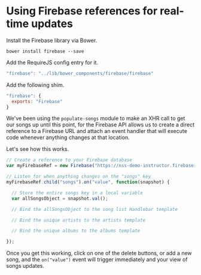 # Using Firebase references for real-time updates

Install the Firebase library via Bower.

```
bower install firebase --save
```

Add the RequireJS config entry for it.

```js
"firebase": "../lib/bower_components/firebase/firebase"
```

Add the following shim.

```js
"firebase": {
  exports: "Firebase"
}
```

We've been using the `populate-songs` module to make an XHR call to get our songs up until this point, for the Firebase API allows us to create a direct reference to a Firebase URL and attach an event handler that will execute code whenever anything changes at that location.

Let's see how this works.

```js
// Create a reference to your Firebase database
var myFirebaseRef = new Firebase("https://nss-demo-instructor.firebaseio.com");

// Listen for when anything changes on the "songs" key
myFirebaseRef.child("songs").on("value", function(snapshot) {

  // Store the entire songs key in a local variable
  var allSongsObject = snapshot.val();

  // Bind the allSongsObject to the song list Handlebar template

  // Bind the unique artists to the artists template

  // Bind the unique albums to the albums template

});
```

Once you get this working, click on one of the delete buttons, or add a new song, and the `on("value")` event will trigger immediately and your view of songs updates.